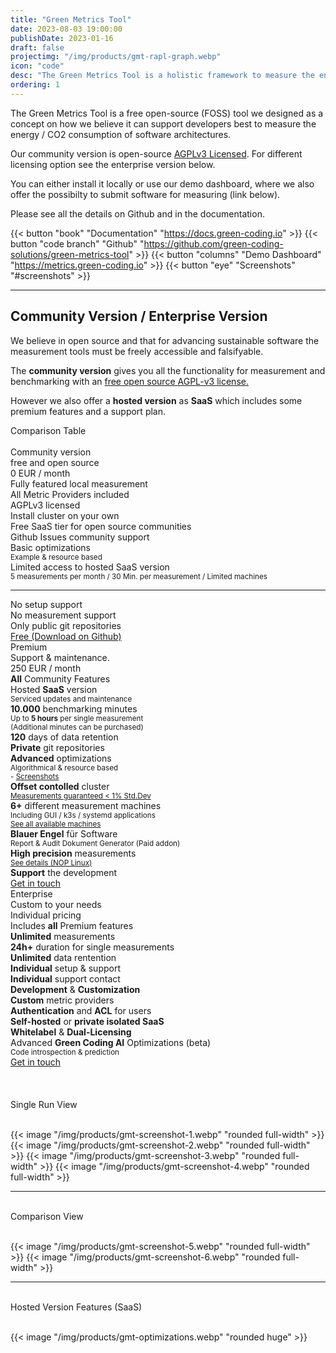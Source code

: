 ```yaml
---
title: "Green Metrics Tool"
date: 2023-08-03 19:00:00
publishDate: 2023-01-16
draft: false
projectimg: "/img/products/gmt-rapl-graph.webp"
icon: "code"
desc: "The Green Metrics Tool is a holistic framework to measure the energy / CO2 of your application."
ordering: 1
---
```


The Green Metrics Tool is a free open-source (FOSS) tool we designed as a concept on how we believe it can support
developers best to measure the energy / CO2 consumption of software architectures.

Our community version is open-source [AGPLv3 Licensed](https://github.com/green-coding-solutions/green-metrics-tool/blob/main/LICENSE). For different licensing option see the enterprise version below.

You can either install it locally or use our demo dashboard, where we also offer the possibilty to submit software for measuring (link below).

Please see all the details on Github and in the documentation.

{{< button "book" "Documentation" "https://docs.green-coding.io" >}}
{{< button "code branch" "Github" "https://github.com/green-coding-solutions/green-metrics-tool" >}}
{{< button "columns" "Demo Dashboard" "https://metrics.green-coding.io" >}}
{{< button "eye" "Screenshots" "#screenshots" >}}


---

## Community Version / Enterprise Version

We believe in open source and that for advancing sustainable software the measurement tools must be freely accessible
and falsifyable.

The **community version** gives you all the functionality for measurement and benchmarking with an <u>free open source AGPL-v3 license.</u>

However we also offer a **hosted version** as **SaaS** which includes some premium features and a support plan.

<div class="ui horizontal divider header"><i class="tag icon"></i>Comparison Table</div>
<br>
<div class="ui three column stackable grid">
    <div class="ui column">
    <div class="ui fluid card">
        <div class="content">
            <div class="header center aligned">Community version</div>
            <div class="meta center aligned">free and open source</div>
            <div class="ui divider horizontal">0 EUR / month</div>
            <div class="ui list">
                <div class="item"><i class="icon checkmark"></i> <div class="content">
                    Fully featured local measurement
                </div></div>
                <div class="item"><i class="icon checkmark"></i> <div class="content">
                    All Metric Providers included
                </div></div>
                <div class="item"><i class="icon checkmark"></i> <div class="content">
                    AGPLv3 licensed
                </div></div>
                <div class="item"><i class="icon checkmark"></i> <div class="content">
                    Install cluster on your own
                </div></div>
                <div class="item"><i class="icon checkmark"></i> <div class="content">
                    Free SaaS tier for open source communities
                </div></div>
                <div class="item"><i class="icon checkmark"></i> <div class="content">
                    Github Issues community support
                </div></div>
                <div class="item"><i class="icon checkmark"></i> <div class="content">
                    Basic optimizations
                    <br><small>Example & resource based</small>                                        
                </div></div>
                <div class="item"><i class="icon times"></i> <div class="content">
                    Limited access to hosted SaaS version
                    <br><small>5 measurements per month / 30 Min. per measurement / Limited machines</small>                                        
                </div></div>
                <hr>
                <div class="item"><i class="icon times"></i> <div class="content">
                    No setup support
                </div></div>
                <div class="item"><i class="icon times"></i> <div class="content">
                    No measurement support
                </div></div>
                <div class="item"><i class="icon times"></i> <div class="content">
                    Only public git repositories
                </div></div>
            </div>
        </div>
        <div class="extra content">
            <a class="ui button fluid grey" href='https://github.com/green-coding-solutions/green-metrics-tool'>Free (Download on Github)</a>
        </div>
    </div>
    </div>
    <div class="ui column">
    <div class="ui card fluid raised">
        <div class="content">
            <div class="header center aligned">Premium</div>
            <div class="meta center aligned">Support & maintenance.</div>
            <div class="ui divider horizontal">250 EUR / month</div>
            <div class="ui list">
                <div class="item"><i class="icon checkmark blue"></i> <div class="content">
                    <b>All</b> Community Features
                </div></div>
                <div class="item"><i class="icon checkmark blue"></i> <div class="content">
                    Hosted <b>SaaS</b> version
                    <br><small>Serviced updates and maintenance</small>
                </div></div>
                <div class="item"><i class="icon checkmark blue"></i> <div class="content">
                    <b>10.000</b> benchmarking minutes                    
                    <br><small>Up to <b>5 hours</b> per single measurement</small>
                    <br><small>(Additional minutes can be purchased)</small>
                </div></div>
                <div class="item"><i class="icon checkmark blue"></i> <div class="content">
                    <b>120</b> days of data retention
                </div></div>
                <div class="item"><i class="icon checkmark blue"></i> <div class="content">
                    <b>Private</b> git repositories
                </div></div>
                <div class="item"><i class="icon checkmark blue"></i> <div class="content">
                    <b>Advanced</b> optimizations
                    <br><small>Algorithmical & resource based</small>                    
                    <br><small>- <a href="#optimizations">Screenshots</a></small>
                </div></div>
                <div class="item"><i class="icon checkmark blue"></i> <div class="content">
                    <b>Offset contolled</b> cluster
                    <br><small><a href="https://metrics.green-coding.io/timeline.html?uri=https://github.com/green-coding-solutions/measurement-control-workload&filename=usage_scenario.yml&branch=event-bound&machine_id=7">Measurements guaranteed < 1% Std.Dev</a></small>
                </div></div>
                <div class="item"><i class="icon checkmark blue"></i> <div class="content">
                    <b>6+</b> different measurement machines
                    <br><small>Including GUI / k3s / systemd applications</small>
                    <br><small><a href="https://docs.green-coding.io/docs/measuring/measurement-cluster/">See all available machines</a></small>                                        
                </div></div>                
                <div class="item"><i class="icon checkmark blue"></i> <div class="content">
                    <b>Blauer Engel</b> für Software
                    <br><small>Report & Audit Dokument Generator (Paid addon)</small>
                </div></div>
                <div class="item"><i class="icon checkmark blue"></i> <div class="content">
                    <b>High precision</b> measurements
                    <br><small><a href="/blog/nop-linux/">See details (NOP Linux)</a></small>
                </div></div>
                <div class="item"><i class="icon checkmark blue"></i> <div class="content">
                    <b>Support</b> the development
                </div></div>
            </div>
        </div>
        <div class="extra content">
            <a class="ui button fluid blue" href="mailto:info@green-coding.io">Get in touch</a>
        </div>
    </div>
    </div>
    <div class="ui column">
    <div class="ui fluid card">
        <div class="content">
            <span class="ui label left corner blue">
                <i class="icon plus"></i>
            </span>
            <div class="header center aligned">Enterprise</div>
            <div class="meta center aligned">Custom to your needs</div>
            <div class="ui divider horizontal">Individual pricing</div>
            <div class="ui list">
                <div class="item"><i class="icon checkmark blue"></i> <div class="content">
                    Includes <b>all</b> Premium features
                </div></div>
                <div class="item"><i class="icon checkmark blue"></i> <div class="content">
                    <b>Unlimited</b> measurements
                </div></div>
                <div class="item"><i class="icon checkmark blue"></i> <div class="content">
                    <b>24h+</b> duration for single measurements
                </div></div>
                <div class="item"><i class="icon checkmark blue"></i> <div class="content">
                    <b>Unlimited</b> data rentention
                </div></div>
                <div class="item"><i class="icon checkmark blue"></i> <div class="content">
                    <b>Individual</b> setup & support
                </div></div>
                <div class="item"><i class="icon checkmark blue"></i> <div class="content">
                    <b>Individual</b> support contact
                </div></div>
                <div class="item"><i class="icon checkmark blue"></i> <div class="content">
                    <b>Development</b> & <b>Customization</b>
                </div></div>
                <div class="item"><i class="icon checkmark blue"></i> <div class="content">
                    <b>Custom</b> metric providers
                </div></div>
                <div class="item"><i class="icon checkmark blue"></i> <div class="content">
                    <b>Authentication</b> and <b>ACL</b> for users
                </div></div>
                <div class="item"><i class="icon checkmark blue"></i> <div class="content">
                    <b>Self-hosted</b> or <b>private isolated SaaS</b>
                </div></div>
                <div class="item"><i class="icon checkmark blue"></i> <div class="content">
                    <b>Whitelabel</b> & <b>Dual-Licensing</b>
                </div></div>
                <div class="item"><i class="icon checkmark blue"></i> <div class="content">
                    Advanced <b>Green Coding AI</b> Optimizations (beta)
                    <br><small>Code introspection & prediction</small>
                </div></div>
            </div>
        </div>
        <div class="extra content">
            <a class="ui button fluid blue" href="mailto:info@green-coding.io">Get in touch</a>
        </div>
    </div>
    </div>
</div>

<br>
<br>

<br>
<div class="ui horizontal divider header"><i class="eye icon"></i>Single Run View</div>
<br>

<div id="screenshots"></div>

{{< image "/img/products/gmt-screenshot-1.webp" "rounded full-width" >}}
{{< image "/img/products/gmt-screenshot-2.webp" "rounded full-width" >}}
{{< image "/img/products/gmt-screenshot-3.webp" "rounded full-width" >}}
{{< image "/img/products/gmt-screenshot-4.webp" "rounded full-width" >}}

---

<br>
<div class="ui horizontal divider header"><i class="eye icon"></i>Comparison View</div>
<br>

{{< image "/img/products/gmt-screenshot-5.webp" "rounded full-width" >}}
{{< image "/img/products/gmt-screenshot-6.webp" "rounded full-width" >}}
<br>

---

<br>
<div class="ui horizontal divider header"><i class="eye icon"></i>Hosted Version Features (SaaS)</div>
<br>

<div id="optimizations"></div>

{{< image "/img/products/gmt-optimizations.webp" "rounded huge" >}}
